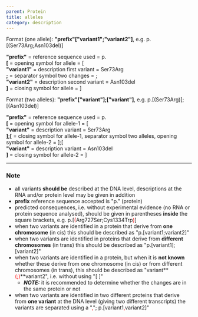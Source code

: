 ```yaml
---
parent: Protein
title: alleles
category: description
---
```


Format (one allele):   **"prefix"["variant1";"variant2"]**,  e.g. p.[(Ser73Arg;Asn103del)]

**"prefix"**  =  reference sequence used  =  p.<br>
**[**  =  opening symbol for allele  =  [<br>
**"variant1"**  =  description first variant  =  Ser73Arg<br>
**;**  =  separator symbol two changes  =  ;<br>
**"variant2"**  =  description second variant  =  Asn103del<br>
**]**  =  closing symbol for allele  =  ]<br>
 
Format (two alleles):   **"prefix"["variant"];["variant"]**,  e.g. p.[(Ser73Arg)];[(Asn103del)]

**"prefix"**  =  reference sequence used  =  p.<br>
**[**  =  opening symbol for allele-1  =  [<br>
**"variant"**  =  description variant  =  Ser73Arg<br>
**];[**  =  closing symbol for allele-1, separator symbol two alleles, opening symbol for allele-2  =  ];[<br>
**"variant"**  =  description variant  =  Asn103del<br>
**]**  =  closing symbol for allele-2  =  ]<br>
 
---

### Note

*	all variants **should be** described at the DNA level, descriptions at the RNA and/or protein level may be given in addition
*	**prefix** reference sequence accepted is "p." (protein)
*	predicted consequences, i.e. without experimental evidence (no RNA or protein sequence analysed), should be given in parentheses **inside** the square brackets, e.g. p.[<font color="red">(</font>Arg727Ser;Cys1334Trp<font color="red">)</font>]
*	when two variants are identified in a protein that derive from **one chromosome** (in cis) this should be described as "p.[variant1;variant2]"
*	when two variants are identified in proteins that derive from **different chromosomes** (in trans) this should be described as "p.[variant1];[variant2]"
*	when two variants are identified in a protein, but when it is **not known** whether these derive from one chromosome (in cis) or from different chromosomes (in trans), this should be described as "variant**<font color="red">(;)</font>**variant2", i.e. without using "[ ]"
	*	_**NOTE:**_ it is recommended to determine whether the changes are in the same protein or not
*	when two variants are identified in two different proteins that derive from **one variant** at the DNA level (giving two different transcripts) the variants are separated using a "<font color="red">,</font>"; p.[variant1<font color="red">,</font>variant2]"

